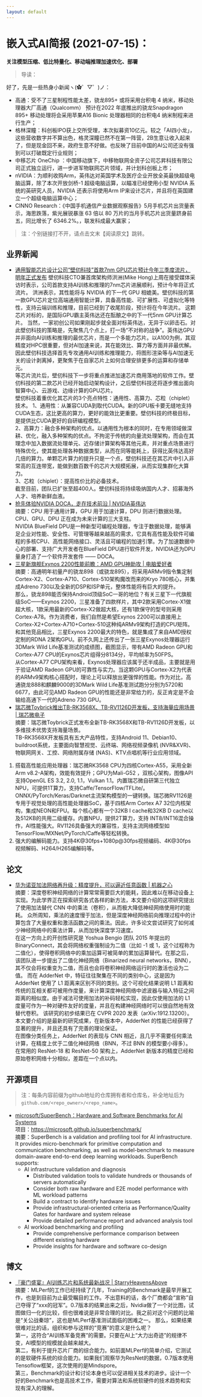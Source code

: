 ```yaml
---
layout: default
---
```


# 嵌入式AI简报 (2021-07-15)：


**关注模型压缩、低比特量化、移动端推理加速优化、部署**  

> 导读：


好了，先是一些热身小新闻ヽ(✿゜▽゜)ノ：

- 高通：受不了三星制程性能太差，骁龙895+ 或将采用台积电 4 纳米，移动处理器大厂高通（Qualcomm） 预计在2022 年底推出的骁龙Snapdragon 895+ 移动处理将会采用苹果A16 Bionic 处理器相同的台积电4 纳米制程来进行生产；
- 格林深瞳：科创板IPO获上交所受理，本次拟募资10亿元。较之「AI四小龙」，这些营收数字并不算出色，格灵深瞳已然不在第一阵营，2B生意让收入起来了，但是现金回不来，政府生意不好做。也反映了目前中国的AI公司还没有强到可以打破既定行业规则；
- 中移芯片 OneChip ：中国移动旗下，中移物联网全资子公司芯昇科技有限公司正式独立运行，进一步进军物联网芯片领域，并计划科创板上市；
- nVIDIA：为顺利收购Arm，英伟达对英国学术及医疗企业开放全英最快超级电脑运算，除了本次开放剑桥-1 超级电脑运算，以瞄准已经使用小型 NVIDIA 系统的英研究人员，NVIDIA 还表示将使用Arm IP来设计芯片，并且将在英国建立一个超级电脑运算中心；
- CINNO Research：《中国手机通信产业数据观察报告》5月手机芯片出货量表示，海思跌落，紫光展锐暴涨 63 倍以 80 万片的当月手机芯片出货量跻身前五，同比增长了 6346.2%。，联发科成最大赢家；

> 注：个别链接打不开，请点击文末【阅读原文】跳转。


## 业界新闻  

- [通用智能芯片设计公司“壁仞科技”首款7nm GPU芯片预计今年三季度流片，明年正式发布](https://mp.weixin.qq.com/s/nblHuDI8AXxjp__o4w46HA)
壁仞科技CTO兼首席架构师洪洲(Mike Hong)上周在接受媒体采访时表示，公司首款支持AI训练和推理的7nm芯片进展顺利，预计今年将正式流片。
洪洲表示，其性能将与 NVIDIA 的下一代 GPU 相媲美。壁仞科技的第一款GPU芯片定位高端通用智能计算，具备高性能、可扩展性、可虚拟化等特性，支持云端训练和推理，目前已经到了收尾阶段，预计将在今年流片。
这颗芯片对标的，是国际GPU霸主英伟达还在酝酿之中的下一代5nm GPU计算芯片。
当然，一家初创公司如果刚起步就全面对标英伟达，无异于以卵击石。对此壁仞科技的策略是，先聚焦几个点上，打一场“不对称的战争”。英伟达GPU并非面向AI训练和推理的最优芯片，而是一个多能力芯片。以A100为例，其双精度对HPC很重要，但对AI加速来说，其在能效比、算力等方面并非最优解。因此壁仞科技选择首先专攻通用AI训练和推理能力，将图形渲染等与AI加速无关的设计剥离掉，更聚焦于在自家芯片上如何合理安排更多的运算和存储单元。  
等芯片流片后，壁仞科技下一步将重点推进加速芯片商用落地的软件工作。壁仞科技的第二款芯片已经开始启动架构设计，之后壁仞科技还将逐步推出面向智算中心、云游戏、边缘计算的GPU芯片。  
壁仞科技着重优化其芯片的3个亮点特性：通用性、高算力、芯粒（chiplet）技术。
1、通用性：从兼容CUDA到取代CUDA。新的GPU板卡要无缝地支持CUDA生态，这比更高的算力，更好的能效比更重要。壁仞科技的终极目标，是提供比CUDA更好的自研编程模型。  
2、高算力：融合多种架构的优点。以通用性为根本的同时，在专用领域做深耕、优化，融入多种架构的优点。不拘泥于传统的向量流处理架构，而会在其理念中加入数据流处理单元、近存储计算架构等其他元素，并对重点场景进行特殊优化，使其能处理各种数据类型，从而在同等能耗上，获得比英伟达高好几倍的算力。单颗芯片算力的提升只是一个点，壁仞科技还在其芯片中引入非常高的互连带宽，能做到数百数千的芯片大规模拓展，从而实现集群化大算力。  
3、芯粒（chiplet）：提高性价比的必备技术。  
截至目前，团队已扩张至超400人。壁仞科技将持续吸纳国内人才、招募海外人才、培养新鲜血液。
- [抢先体验NVIDIA DOCA，走在技术前沿 | NVIDIA英伟达](https://mp.weixin.qq.com/s/AFyVF6sIzWMJHmVeRaGwQw)  
摘要：CPU 用于通用计算，GPU 用于加速计算，DPU 则进行数据处理。CPU、GPU、DPU 正在成为未来计算的三大支柱。  
NVIDIA BlueField DPU是一种新型可编程处理器，专注于数据处理，能够满足企业对性能、安全性、可管理等越来越高的需求，它具有高性能及软件可编程的多核CPU、高性能网络接口、灵活且可编程的加速引擎。为了加速数据中心的部署、支持广大开发者在BlueField DPU进行软件开发，NVIDIA还为DPU量身打造了一个软件开发套件 —— DOCA。  
- [三星新旗舰Exynos 2200性能前瞻：AMD GPU神助攻 | 电脑爱好者](https://mp.weixin.qq.com/s/_A4sOoioaWBR6xxGh4GdYw)  
摘要：高通明年初量产的骁龙898（或骁龙895），将采用ARMv9指令集定制Cortex-X2、Cortex-A710、Cortex-510架构魔改而来的Kryo 780核心，并集成Adreno 730以及全新的DSP和ISP单元，整体性能将有巨大的提升。  
那么，骁龙898能否保持Android顶级SoC一哥的地位？有关三星下一代旗舰级SoC——Exynos 2200，三星准备了四款样片，其中2款采用Cortex-X1做超大核，1款采用最新的Cortex-X2做超大核，还有1款保守的型号则采用Cortex-A78。作为消费者，我们自然是希望Exynos 2200可以直接用上Cortex-X2+Cortex-A710+Cortex-510这种纯ARMv9架构打造的CPU矩阵。  
和其他竞品相比，三星Exynos 2200最大的特色，就是集成了来自AMD授权定制的RDNA 2架构GPU。前不久网上还传出了一张三星Exynos处理器运行3DMark Wild Life基准测试的成绩图，截图显示，带有AMD Radeon GPU和Cortex-A77 CPU的Exynos芯片组得分8134分，平均帧率为50FPS。  
从Cortex-A77 CPU架构来看，Exynos处理器应该属于还半成品，主要就是用于验证AMD Radeon GPU的可靠性与实力。当这颗GPU与Cortex-X2为代表的ARMv9架构核心搭配时，理论上可以释放出更强悍的性能。作为对比，高通骁龙888和麒麟9000的3DMark Wild Life基准测试跑分分别为5720和6677，由此可见AMD Radeon GPU的性能还是非常给力的，反正肯定是不会输给高通下一代的Adreno 730 GPU。  
- [瑞芯微Toybrick推出TB-RK3568X、TB-RV1126D开发板，支持海量应用场景 | 瑞芯微电子](https://mp.weixin.qq.com/s/l7qhxh-NU6tLJXs1FT1uIA)  
摘要：瑞芯微Toybrick正式发布全新TB-RK3568X和TB-RV1126D开发板，以多维技术优势支持海量场景。  
TB-RK3568X开发板具有五大产品特性，支持Android 11、Debian10、buildroot系统，主要面向智慧视觉、云终端、网络视频录像机 (NVR&XVR)、物联网网关、工控、网络附属存储 (NAS)、KTV点唱机等行业应用领域。  
1. 搭载高性能应用处理器：瑞芯微RK3568 CPU为四核Cortex-A55，采用全新Arm v8.2-A架构，效能有效提升；GPU为Mali-G52 ，双核心架构，图像API支持OpenGL ES 3.2, 2.0, 1.1，Vulkan 1.1。内置瑞芯微自研第三代独立NPU，可提供1T算力，支持Caffe/TensorFlow/TFLite/。ONNX/PyTorch/Keras/Darknet主流架构模型的一键转换。瑞芯微RV1126是专用于视觉处理的高性能处理器SoC，基于四核Arm Cortex A7 32位内核架构，集成NEON和FPU。每个核心都有一个32KB I cache和32KB D cache以及512KB的共用二级缓存。内置NPU，提供2T算力，支持 INT8/INT16混合操作，AI性能强大。RV1126具备强大的兼容性，支持主流网络模型如TensorFlow/MXNet/PyTorch/Caffe等轻松转换。  
2. 强大的编解码能力。支持4K@30fps+1080p@30fps视频编码、4K@30fps视频解码、H264/H265编解码等。  


## 论文

- [华为诺亚加法网络再升级：精度提升，可以逼近任意函数 | 机器之心](https://mp.weixin.qq.com/s/LzcGFlEwzMiSf-BEYIOFjg)  
摘要：深度卷积神经网络的计算常常需要巨大的能耗，因此难以在移动设备上实现。为此学界正在探索研究各式各样的新方法，本文要介绍的这项研究提出了使用加法替代 CNN 中的乘法（卷积），从而极大降低神经网络使用时的能耗。
众所周知，乘法的速度慢于加法，但是深度神经网络前向推理过程中的计算包含了大量权重和激活函数之间的乘法。因此，许多论文尝试研究了如何减少神经网络中的乘法计算，从而加快深度学习速度。  
在这一方向上的开创性研究是 Yoshua Bengio 团队 2015 年提出的 BinaryConnect，其会将网络权重强制设为二值（比如 -1 或 1，这个过程称为二值化），使得卷积网络中的乘加运算可被简单的累加运算替代。在那之后，该团队进一步提出了二值化神经网络（Binarized neural networks，BNN），其不仅会将权重变为二值，而且也会将卷积神经网络运行时的激活也设为二值。 
而在 AdderNet 中，特征往往聚集在不同的类别中心，这是因为 AdderNet 使用了 L1 距离来区别不同的类别。这个可视化结果说明 L1 距离和传统的互相关都可被用作度量，来计算深度神经网络中滤波器与输入特征之间距离的相似度。由于减法可使用加法的补码轻松实现，因此仅使用加法的 L1 度量可作为一种对硬件友好的度量，并且在构建神经网络时可以很自然地有效替代卷积。 
该研究的初步结果已在 CVPR 2020 发表（arXiv:1912.13200）。本文要介绍的是最新的研究成果，在新版本中，AdderNet 的性能已经获得了显著的提升，并且还具有了完善的理论保证。  
在图像分类任务上，AdderNet 的表现与 CNN 相近，且几乎不需要任何乘法计算，在精度上优于二值化神经网络（BNN，不过 BNN 的模型要小得多）。在常用的 ResNet-18 和 ResNet-50 架构上，AdderNet 新版本的精度已经和原始卷积网络十分相似，差距在一个点以内。  


## 开源项目


> 注：每条内容前缀为github地址的仓库拥有者和仓库名，补全地址后为`github.com/<repo_owner>/<repo_name>`。

- [microsoft/SuperBench：Hardware and Software Benchmarks for AI Systems](https://github.com/microsoft/superbenchmark)  
项目：https://microsoft.github.io/superbenchmark/  
摘要：SuperBench is a validation and profiling tool for AI infrastructure. It provides micro-benchmark for primitive computation and communication benchmarking, as well as model-benchmark to measure domain-aware end-to-end deep learning workloads. SuperBench supports:
    - AI infrastructure validation and diagnosis
        - Distributed validation tools to validate hundreds or thousands of servers automatically
        - Consider both raw hardware and E2E model performance with ML workload patterns
        - Build a contract to identify hardware issues
        - Provide infrastructural-oriented criteria as Performance/Quality Gates for hardware and system release
        - Provide detailed performance report and advanced analysis tool
    - AI workload benchmarking and profiling
        - Provide comprehensive performance comparison between different existing hardware
        - Provide insights for hardware and software co-design

## 博文


- [『豪门盛宴』AI训练芯片和系统最新战况 | StarryHeavensAbove](https://mp.weixin.qq.com/s/jVEY3PFeFymyKCL0oz6D8A)  
摘要：MLPerf的工作已经持续了几年，Training的Benchmark是最早开展工作，也是到目前为止最受瞩目的工作。不出意料的话，各个厂商都会“宣称”自己夺得了“xxx的冠军”。0.7版本的结果出来之后，Nvidia做了一个对比图，试图做归一化的比较，但也很难说是非常合理的对比。我之前对这个问题的比喻是“关公战秦琼”，这也是MLPerf基准测试面临的困难之一。
那么，如果结果很难对比的话，组织和参与这样的“竞赛”的意义是什么呢？  
第一，这符合“AI训练军备竞赛”的需要。只要在AI上“大力出奇迹”的规律不变，AI模型的规模就会越来越大。  
第二，有利于提升芯片厂商的综合能力。如前面MLPerf的简单介绍，它测试的是软硬件系统的综合能力。如果我们观察华为ResNet的数据，0.7版本使用Tensoflow框架，这次使用的是Mindspore。  
第三，Benchmark的设计和讨论本身也可以促进相关技术的进步。设计一个好的Benchmark也是高技术工作，需要对算法和系统软硬件的技术趋势和实现有深入的理解。  


